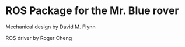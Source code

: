 # ROS Package for the Mr. Blue rover

Mechanical design by David M. Flynn

ROS driver by Roger Cheng
